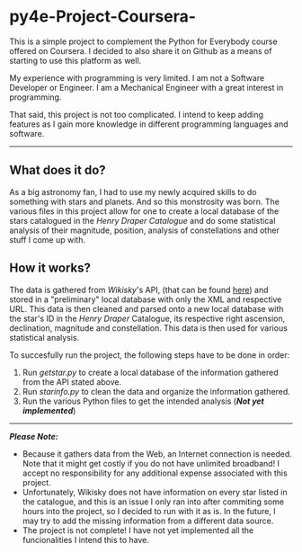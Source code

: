 # py4e-Project-Coursera-

This is a simple project to complement the Python for Everybody course offered on Coursera. I decided to also share it on Github as a means of starting to use this platform as well.

My experience with programming is very limited. I am not a Software Developer or Engineer. I am a Mechanical Engineer with a great interest in programming.

That said, this project is not too complicated. I intend to keep adding features as I gain more knowledge in different programming languages and software.
* * *

## What does it do?

As a big astronomy fan, I had to use my newly acquired skills to do something with stars and planets. And so this monstrosity was born.
The various files in this project allow for one to create a local database of the stars catalogued in the *Henry Draper Catalogue* and do some statistical analysis of their magnitude, position, analysis of constellations and other stuff I come up with.

## How it works?

The data is gathered from *Wikisky*'s API, (that can be found [here](http://server7.wikisky.org/XML_API_V1.0.html)) and stored in a "preliminary" local database with only the XML and respective URL. This data is then cleaned and parsed onto a new local database with the star's ID in the *Henry Draper* Catalogue, its respective right ascension, declination, magnitude and constellation. This data is then used for various statistical analysis. 

To succesfully run the project, the following steps have to be done in order:

1. Run *getstar.py* to create a local database of the information gathered from the API stated above.
2. Run *starinfo.py* to clean the data and organize the information gathered.
3. Run the various Python files to get the intended analysis (***Not yet implemented***)


* * *
***Please Note:*** 
* Because it gathers data from the Web, an Internet connection is needed. Note that it might get costly if you do not have unlimited broadband! I accept no responsibility for any additional expense associated with this project.
* Unfortunately, Wikisky does not have information on every star listed in the catalogue, and this is an issue I only ran into after commiting some hours into the project, so I decided to run with it as is. In the future, I may try to add the missing information from a different data source.
* The project is not complete! I have not yet implemented all the funcionalities I intend this to have.
